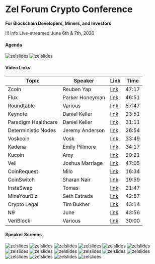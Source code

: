 # Zel Forum Crypto Conference
<b>For Blockchain Developers, Miners, and Investors</b>

!!! info
    Live-streamed June 6th & 7th, 2020

#### Agenda

![zelslides](../img/Zelforum/Blockchain_forum_Agenda_Day1.png)
![zelslides](../img/Zelforum/Blockchain_forum_Agenda_Day2.png)

#### Video Links

| Topic | Speaker | Link | Time |
| ----- | ------- | ---- | ---- |
| Zcoin | Reuben Yap | [link](https://youtu.be/4Fd25NpuFTE) | 47:17 |
| Flux | Parker Honeyman | [link](https://youtu.be/fLnmFF8zurY) | 46:51 |
| Roundtable| Various | [link](https://youtu.be/NbEqru7FvR0) | 57:47 |
| Keynote | Daniel Keller| [link](https://youtu.be/WNmpHU13Rvw) | 23:51 |
| Paradigm Healthcare | Daniel Keller | [link](https://youtu.be/_EYl0W6VmYQ) | 31:11 |
| Deterministic Nodes | Jeremy Anderson| [link](https://youtu.be/Y419mxP9RbM) | 26:54 |
| Voskcoin | Vosk | [link](https://youtu.be/fPFMLXzb2_s) | 33:49 |
| Kadena| Emily Pillmore | [link](https://youtu.be/oErV3JzQ6YA) | 34:17 |
| Kucoin | Amy | [link](https://youtu.be/YsVgNCC3X40) | 20:21 |
| Veil | Joshua Marriage | [link](https://youtu.be/1PG7cQX85J0) | 47:05 |
| CoinRequest | Milo | [link](https://youtu.be/FwhOxQGii9w) | 16:34 |
| CoinSwitch | Sharan Nair | [link](https://youtu.be/_prkLs_zpDo) | 19:59 |
| InstaSwap | Tomas | [link](https://youtu.be/HEUxPhmc6v0) | 21:47 |
| MineYourBiz | Seth Estrada | [link](https://youtu.be/voGNDBhmvPI) | 42:57 |
| Crypto Legal | Tim Bukher | [link](https://youtu.be/B6Yc7CPoelQ) | 43:14 |
| N9 | June | [link](https://youtu.be/wgjinbPvrcQ) | 43:56 |
| VeriBlock | Various | [link](https://youtu.be/R9TyCbHaN7k) | 30:00 |

#### Speaker Screens

![zelslides](../img/Zelforum/Blockchain_forum_Break__sponsors.png)
![zelslides](../img/Zelforum/Blockchain_forum_Speaker_Pirate.png)
![zelslides](../img/Zelforum/Blockchain_forum_Speaker_Reuben_Zcoin.png)
![zelslides](../img/Zelforum/Blockchain_forum_Speaker_Parker.png)
![zelslides](../img/Zelforum/Blockchain_forum_Round_table.png)
![zelslides](../img/Zelforum/Blockchain_forum_Speaker_Dan.png)
![zelslides](../img/Zelforum/Blockchain_forum_Speaker_Vosk.png)
![zelslides](../img/Zelforum/Blockchain_forum_Speaker_Kadena_Emily.png)
![zelslides](../img/Zelforum/Blockchain_forum_Kucoin.png)
![zelslides](../img/Zelforum/Blockchain_forum_Speaker_Veil.png)
![zelslides](../img/Zelforum/Blockchain_forum_Speaker_Coinrequest.png)
![zelslides](../img/Zelforum/Blockchain_forum_Speaker_Coinswitch.png)
![zelslides](../img/Zelforum/Blockchain_forum_Speaker_Instaswap.png)
![zelslides](../img/Zelforum/Blockchain_forum_Speaker_Tim.png)
![zelslides](../img/Zelforum/Blockchain_forum_N9.png)
![zelslides](../img/Zelforum/Blockchain_forum_Veriblock.png)
